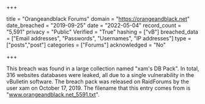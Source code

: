 +++

title = "Orangeandblack Forums"
domain = "https://orangeandblack.net"
date_breached = "2019-09-25"
date = "2022-05-04"
record_count = "5,591"
privacy = "Public"
Verified = "True"
hashing = ["vB"]
breached_data = ["Email addresses", "Passwords", "Usernames", "IP addresses"]
type = ["posts","post"]
categories = ["Forums"]
acknowledged = "No"


+++


This breach was found in a large collection named "xam's DB Pack". In total, 316 websites databases were leaked, all due to a single vulnerability in the vBulletin software. The breach pack was released on RaidForums by the user xam on October 17, 2019. The filename that this entry comes from is "www.orangeandblack.net_5591.txt".

